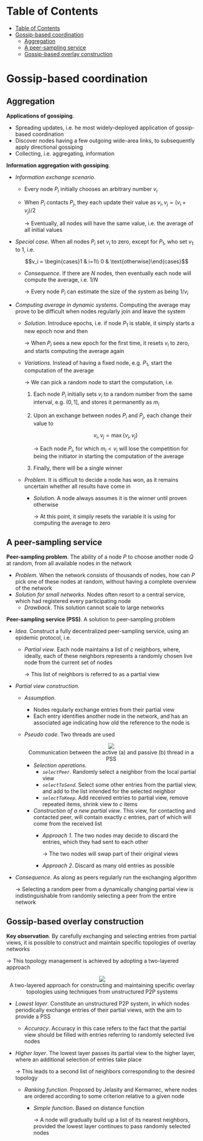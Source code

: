 <!-- TOC titleSize:1 tabSpaces:2 depthFrom:1 depthTo:6 withLinks:1 updateOnSave:1 orderedList:0 skip:0 title:1 charForUnorderedList:* -->
# Table of Contents
- [Table of Contents](#table-of-contents)
- [Gossip-based coordination](#gossip-based-coordination)
  - [Aggregation](#aggregation)
  - [A peer-sampling service](#a-peer-sampling-service)
  - [Gossip-based overlay construction](#gossip-based-overlay-construction)
<!-- /TOC -->

# Gossip-based coordination
## Aggregation
**Applications of gossiping**. 
* Spreading updates, i.e. he most widely-deployed application of gossip-based coordination
* Discover nodes having a few outgoing wide-area links, to subsequently apply directional gossiping
* Collecting, i.e. aggregating, information

**Information aggregation with gossiping**.
* *Information exchange scenario*.
    * Every node $P_i$ initially chooses an arbitrary number $v_i$
    * When $P_i$ contacts $P_j$, they each update their value as $v_i,v_j=(v_i + v_j)/2$

        $\to$ Eventually, all nodes will have the same value, i.e. the average of all initial values
* *Special case*. When all nodes $P_i$ set $v_i$ to zero, except for $P_1$, who set $v_1$ to $1$, i.e.

    $$v_i = \begin{cases}1 & i=1\\ 0 & \text{otherwise}\end{cases}$$

    * *Consequence*. If there are $N$ nodes, then eventually each node will compute the average, i.e. $1/N$

        $\to$ Every node $P_i$ can estimate the size of the system as being $1/v_i$
* *Computing average in dynamic systems*. Computing the average may prove to be difficult when nodes regularly join and leave the system
    * *Solution*. Introduce epochs, i.e. if node $P_1$ is stable, it simply starts a new epoch now and then

        $\to$ When $P_i$ sees a new epoch for the first time, it resets $v_i$ to zero, and starts computing the average again
    * *Variations*. Instead of having a fixed node, e.g. $P_1$, start the computation of the average

        $\to$ We can pick a random node to start the computation, i.e.
        1. Each node $P_i$ initially sets $v_i$ to a random number from the same interval, e.g. $(0,1]$, and stores it permanently as $m_i$
        2. Upon an exchange between nodes $P_i$ and $P_j$, each change their value to

            $$v_i,v_j=\max\{v_i,v_j\}$$

            $\to$ Each node $P_i$, for which $m_i<v_i$ will lose the competition for being the initiator in starting the computation of the average
        3. Finally, there will be a single winner
    * *Problem*. It is difficult to decide a node has won, as it remains uncertain whether all results have come in
        * *Solution*. A node always assumes it is the winner until proven otherwise

            $\to$ At this point, it simply resets the variable it is using for computing the average to zero

## A peer-sampling service
**Peer-sampling problem**. The ability of a node $P$ to choose another node $Q$ at random, from all available nodes in the network
* *Problem*. When the network consists of thousands of nodes, how can $P$ pick one of these nodes at random, without having a complete overview of the network
* *Solution for small networks*. Nodes often resort to a central service, which had registered every participating node
    * *Drawback*. This solution cannot scale to large networks

**Peer-sampling service (PSS)**. A solution to peer-sampling problem
* *Idea*. Construct a fully decentralized peer-sampling service, using an epidemic protocol, i.e.
    * *Partial view*. Each node maintains a list of $c$ neighbors, where, ideally, each of these neighbors represents a randomly chosen live node from the current set of nodes

        $\to$ This list of neighbors is referred to as a partial view
* *Partial view construction*. 
    * *Assumption*. 
        * Nodes regularly exchange entries from their partial view
        * Each entry identifies another node in the network, and has an associated age indicating how old the reference to the node is
    * *Pseudo code*. Two threads are used

        <div style="text-align:center">
            <img src="https://i.imgur.com/3PQXMxd.png">
            <figcaption>Communication between the active (a) and passive (b) thread in a PSS</figcaption>
        </div>

        * *Selection operations*.
            * *`selectPeer`*. Randomly select a neighbor from the local partial view
            * *`selectToSend`*. Select some other entries from the partial view, and add to the list intended for the selected neighbor
            * *`selectToKeep`*. Add received entries to partial view, remove repeated items, shrink view to $c$ items
        * *Construction of a new partial view*. This view, for contacting and contacted peer, will contain exactly $c$ entries, part of which will come from the received list
            * *Approach 1*. The two nodes may decide to discard the entries, which they had sent to each other

                $\to$ The two nodes will swap part of their original views
            * *Approach 2*. Discard as many old entries as possible
* *Consequence*. As along as peers regularly run the exchanging algorithm

    $\to$ Selecting a random peer from a dynamically changing partial view is indistinguishable from randomly selecting a peer from the entire network

## Gossip-based overlay construction
**Key observation**. By carefully exchanging and selecting entries from partial views, it is possible to construct and maintain specific topologies of overlay networks

$\to$ This topology management is achieved by adopting a two-layered approach

<div style="text-align:center">
    <img src="https://i.imgur.com/h7jKAwk.png">
    <figcaption>A two-layered approach for constructing and maintaining specific overlay topologies using techniques from unstructured P2P systems</figcaption>
</div>

* *Lowest layer*. Constitute an unstructured P2P system, in which nodes periodically exchange entries of their partial views, with the aim to provide a PSS
    * *Accuracy*. Accuracy in this case refers to the fact that the partial view should be filled with entries referring to randomly selected live nodes
* *Higher layer*. The lowest layer passes its partial view to the higher layer, where an additional selection of entries take place

    $\to$ This leads to a second list of neighbors corresponding to the desired topology
    * *Ranking function*. Proposed by Jelasity and Kermarrec, where nodes are ordered according to some criterion relative to a given node
        * *Simple function*. Based on distance function

            $\to$ A node will gradually build up a list of its nearest neighbors, provided the lowest layer continues to pass randomly selected nodes
